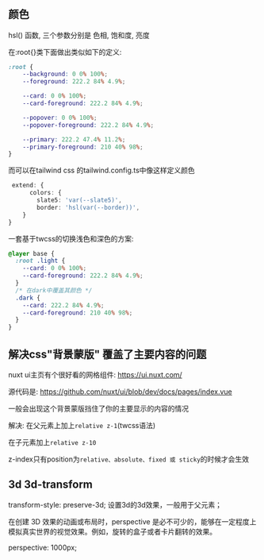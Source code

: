 #

## 颜色

hsl() 函数, 三个参数分别是 色相, 饱和度, 亮度

在:root{}类下面做出类似如下的定义:

```css
:root {
    --background: 0 0% 100%;
    --foreground: 222.2 84% 4.9%;

    --card: 0 0% 100%;
    --card-foreground: 222.2 84% 4.9%;

    --popover: 0 0% 100%;
    --popover-foreground: 222.2 84% 4.9%;

    --primary: 222.2 47.4% 11.2%;
    --primary-foreground: 210 40% 98%;
}
```

而可以在tailwind css 的tailwind.config.ts中像这样定义颜色
```ts
 extend: {
      colors: {
        slate5: 'var(--slate5)',
        border: 'hsl(var(--border))',
    }
}
```

一套基于twcss的切换浅色和深色的方案: 

```css
@layer base {
  :root .light {
    --card: 0 0% 100%;
    --card-foreground: 222.2 84% 4.9%;
  }
  /* 在dark中覆盖其颜色 */
  .dark {
    --card: 222.2 84% 4.9%;
    --card-foreground: 210 40% 98%;
  }
}
```

## 解决css"背景蒙版" 覆盖了主要内容的问题

nuxt ui主页有个很好看的网格组件: <https://ui.nuxt.com/>

源代码是: <https://github.com/nuxt/ui/blob/dev/docs/pages/index.vue>

一般会出现这个背景蒙版挡住了你的主要显示的内容的情况

解决: 在父元素上加上`relative z-1`(twcss语法)

在子元素加上`relative z-10`

z-index只有position为`relative、absolute、fixed 或 sticky`的时候才会生效




## 3d 3d-transform

transform-style: preserve-3d; 设置3d的3d效果，一般用于父元素；

在创建 3D 效果的动画或布局时，perspective 是必不可少的，能够在一定程度上模拟真实世界的视觉效果。例如，旋转的盒子或者卡片翻转的效果。

perspective: 1000px;




